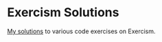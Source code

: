 # Exercism Solutions
[My solutions](https://exercism.io/profiles/mlsmlk) to various code exercises on Exercism.

